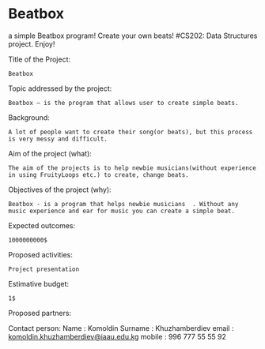 ﻿# Beatbox
a simple Beatbox program!
Create your own beats!
#CS202: Data Structures project.
Enjoy!

Title of the Project:

	Beatbox
Topic addressed by the project:

	Beatbox – is the program that allows user to create simple beats.

Background:

	A lot of people want to create their song(or beats), but this process is very messy and difficult. 
Aim of the project (what):

	The aim of the projects is to help newbie musicians(without experience in using FruityLoops etc.) to create, change beats.
Objectives of the project (why):

	Beatbox - is a program that helps newbie musicians  . Without any music experience and ear for music you can create a simple beat.
Expected outcomes:

	1000000000$

Proposed activities:

	Project presentation
Estimative budget:

	1$

Proposed partners:


Contact person:
Name      : Komoldin
Surname   : Khuzhamberdiev
email     : komoldin.khuzhamberdiev@iaau.edu.kg
mobile    : 996 777 55 55 92


